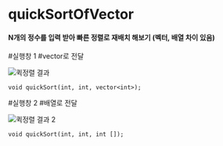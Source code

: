 # quickSortOfVector
#### N개의 정수를 입력 받아 빠른 정렬로 재배치 해보기 (벡터, 배열 차이 있음)




#실행창 1
#vector로 전달


![퀵정렬 결과](https://user-images.githubusercontent.com/68893329/206371309-c20c1db1-56a5-4027-8710-9fc11ed4f0c5.png)

    void quickSort(int, int, vector<int>);







#실행창 2
#배열로 전달


![퀵정렬 결과 2](https://user-images.githubusercontent.com/68893329/206375405-9640bcb1-9fed-4793-b2b9-d5a37e1eb8e1.png)


    void quickSort(int, int, int []);
